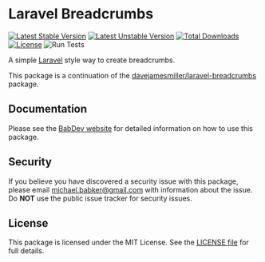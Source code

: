 # Laravel Breadcrumbs

[![Latest Stable Version](https://poser.pugx.org/babdev/laravel-breadcrumbs/v/stable)](https://packagist.org/packages/babdev/laravel-breadcrumbs) [![Latest Unstable Version](https://poser.pugx.org/babdev/laravel-breadcrumbs/v/unstable)](https://packagist.org/packages/babdev/laravel-breadcrumbs) [![Total Downloads](https://poser.pugx.org/babdev/laravel-breadcrumbs/downloads)](https://packagist.org/packages/babdev/laravel-breadcrumbs) [![License](https://poser.pugx.org/babdev/laravel-breadcrumbs/license)](https://packagist.org/packages/babdev/laravel-breadcrumbs) ![Run Tests](https://github.com/BabDev/laravel-breadcrumbs/workflows/Run%20Tests/badge.svg?branch=master)

A simple [Laravel](https://laravel.com) style way to create breadcrumbs.

This package is a continuation of the [davejamesmiller/laravel-breadcrumbs](https://github.com/davejamesmiller/laravel-breadcrumbs) package.

## Documentation

Please see the [BabDev website](https://www.babdev.com/open-source/packages/laravel-breadcrumbs/docs/1.x) for detailed information on how to use this package.

## Security

If you believe you have discovered a security issue with this package, please email michael.babker@gmail.com with information about the issue.  Do **NOT** use the public issue tracker for security issues.

## License

This package is licensed under the MIT License. See the [LICENSE file](/LICENSE) for full details.
